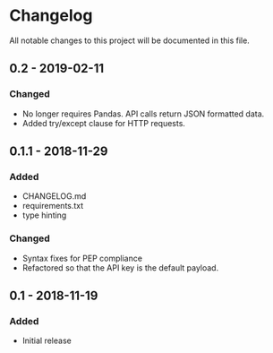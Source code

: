 # Changelog
All notable changes to this project will be documented in this file.

## 0.2 - 2019-02-11
### Changed
- No longer requires Pandas. API calls return JSON formatted data.
- Added try/except clause for HTTP requests.

## 0.1.1 - 2018-11-29
### Added
- CHANGELOG.md
- requirements.txt
- type hinting

### Changed
- Syntax fixes for PEP compliance
- Refactored so that the API key is the default payload.

## 0.1 - 2018-11-19
### Added
- Initial release
